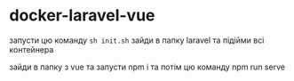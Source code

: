 # docker-laravel-vue
запусти цю команду `sh init.sh`
зайди в папку laravel та підійми всі контейнера

зайди в папку з vue та запусти npm i та потім цю команду npm run serve